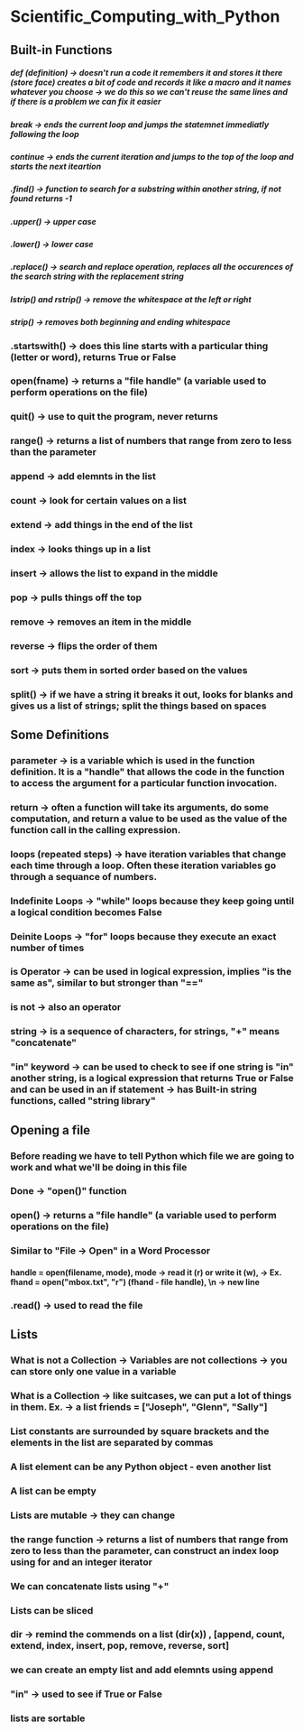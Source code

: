 # Scientific_Computing_with_Python

## Built-in Functions
##### def (definition) -> doesn't run a code it remembers it and stores it there (store face) creates a bit of code and records it like a macro and it names whatever you choose -> we do this so we can't reuse the same lines and if there is a problem we can fix it easier
##### break -> ends the current loop and jumps the statemnet immediatly following the loop
##### continue -> ends the current iteration and jumps to the top of the loop and starts the next iteartion
##### .find() -> function to search for a substring within another string, if not found returns -1
##### .upper() -> upper case
##### .lower() -> lower case 
##### .replace() -> search and replace operation, replaces all the occurences of the search string with the replacement string
##### lstrip() and rstrip() -> remove the whitespace at the left or right
##### strip() -> removes both beginning and ending whitespace
### .startswith() -> does this line starts with a particular thing (letter or word), returns True or False
### open(fname) -> returns a "file handle" (a variable used to perform operations on the file)
### quit() -> use to quit the program, never returns
### range() -> returns a list of numbers that range from zero to less than the parameter
### append -> add elemnts in the list
### count -> look for certain values on a list
### extend -> add things in the end of the list
### index -> looks things up in a list
### insert -> allows the list to expand in the middle
### pop -> pulls things off the top
### remove -> removes an item in the middle
### reverse -> flips the order of them
### sort -> puts them in sorted order based on the values
### split() -> if we have a string it breaks it out, looks for blanks and gives us a list of strings; split the things based on spaces

## Some Definitions
### parameter -> is a variable which is used in the function definition. It is a "handle" that allows the code in the function to access the argument for a particular function invocation.
### return -> often a function will take its arguments, do some computation, and return a value to be used as the value of the function call in the calling expression. 
### loops (repeated steps) -> have iteration variables that change each time through a loop. Often these iteration variables go through a sequance of numbers.
### Indefinite Loops -> "while" loops because they keep going until a logical condition becomes False
### Deinite Loops -> "for" loops because they execute an exact number of times
### is Operator -> can be used in logical expression, implies "is the same as", similar to but stronger than "=="
### is not -> also an operator
### string -> is a sequence of characters, for strings, "+" means "concatenate"
### "in" keyword -> can be used to check to see if one string is "in" another string, is a logical expression that returns True or False and can be used in an if statement -> has Built-in string functions, called "string library" 

## Opening a file
### Before reading we have to tell Python which file we are going to work and what we'll be doing in this file
### Done -> "open()" function
### open() -> returns a "file handle" (a variable used to perform operations on the file)
### Similar to "File -> Open" in a Word Processor
#### handle = open(filename, mode), mode -> read it (r) or write it (w), -> Ex. fhand = open("mbox.txt", "r") (fhand - file handle), \n -> new line
### .read() -> used to read the file

## Lists
### What is not a Collection -> Variables are not collections -> you can store only one value in a variable
### What is a Collection -> like suitcases, we can put a lot of things in them. Ex. -> a list friends = ["Joseph", "Glenn", "Sally"]
### List constants are surrounded by square brackets and the elements in the list are separated by commas
### A list element can be any Python object - even another list
### A list can be empty
### Lists are mutable -> they can change
### the range function -> returns a list of numbers that range from zero to less than the parameter, can construct an index loop using for and an integer iterator
### We can concatenate lists using "+"
### Lists can be sliced
### dir -> remind the commends on a list (dir(x)) , [append, count, extend, index, insert, pop, remove, reverse, sort]
### we can create an empty list and add elemnts using append
### "in" -> used to see if True or False
### lists are sortable 